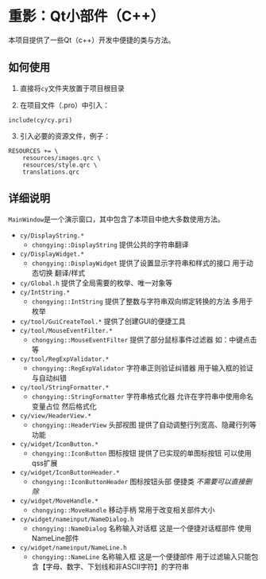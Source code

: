 # 重影：Qt小部件（C++）

本项目提供了一些Qt（c++）开发中便捷的类与方法。

## 如何使用

1. 直接将`cy`文件夹放置于项目根目录

2. 在项目文件（.pro）中引入：

``````QMake
include(cy/cy.pri)
``````

3. 引入必要的资源文件，例子：

```QMake
RESOURCES += \
    resources/images.qrc \
    resources/style.qrc \
    translations.qrc
```



## 详细说明

`MainWindow`是一个演示窗口，其中包含了本项目中绝大多数使用方法。

- `cy/DisplayString.*` 
  - `chongying::DisplayString` 提供公共的字符串翻译
- `cy/DisplayWidget.*`
  - `chongying::DisplayWidget` 提供了设置显示字符串和样式的接口 用于动态切换 翻译/样式
- `cy/Global.h` 提供了全局需要的枚举、唯一对象等
- `cy/IntString.*`
  - `chongying::IntString` 提供了整数与字符串双向绑定转换的方法 多用于枚举
- `cy/tool/GuiCreateTool.*` 提供了创建GUI的便捷工具
- `cy/tool/MouseEventFilter.*`
  - `chongying::MouseEventFilter` 提供了部分鼠标事件过滤器 如：中键点击等
- `cy/tool/RegExpValidator.*`
  - `chongying::RegExpValidator` 字符串正则验证纠错器 用于输入框的验证与自动纠错
- `cy/tool/StringFormatter.*`
  - `chongying::StringFormatter` 字符串格式化器 允许在字符串中使用命名变量占位 然后格式化
- `cy/view/HeaderView.*`
  - `chongying::HeaderView` 头部视图 提供了自动调整行列宽高、隐藏行列等功能
- `cy/widget/IconButton.*`
  - `chongying::IconButton` 图标按钮 提供了已实现的单图标按钮 可以使用qss扩展
- `cy/widget/IconButtonHeader.*`
  - `chongying::IconButtonHeader` 图标按钮头部 便捷类 *不需要可以直接删除*
- `cy/widget/MoveHandle.*`
  - `chongying::MoveHandle` 移动手柄 常用于改变相关部件大小
- `cy/widget/nameinput/NameDialog.h`
  - `chongying::NameDialog` 名称输入对话框 这是一个便捷对话框部件 使用NameLine部件
- `cy/widget/nameinput/NameLine.h`
  - `chongying::NameLine` 名称输入框 这是一个便捷部件 用于过滤输入只能包含【字母、数字、下划线和非ASCII字符】的字符串

